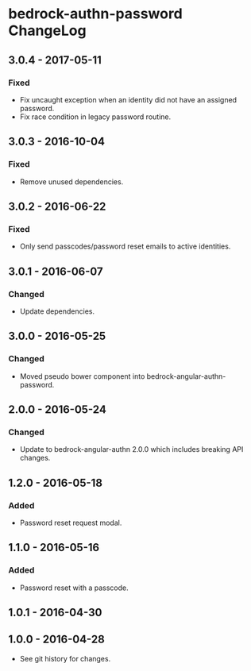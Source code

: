 # bedrock-authn-password ChangeLog

## 3.0.4 - 2017-05-11

### Fixed
- Fix uncaught exception when an identity did not have an assigned password.
- Fix race condition in legacy password routine.

## 3.0.3 - 2016-10-04

### Fixed
- Remove unused dependencies.

## 3.0.2 - 2016-06-22

### Fixed
- Only send passcodes/password reset emails to active identities.

## 3.0.1 - 2016-06-07

### Changed
- Update dependencies.

## 3.0.0 - 2016-05-25

### Changed
- Moved pseudo bower component into bedrock-angular-authn-password.

## 2.0.0 - 2016-05-24

### Changed
- Update to bedrock-angular-authn 2.0.0 which includes breaking API changes.

## 1.2.0 - 2016-05-18

### Added
- Password reset request modal.

## 1.1.0 - 2016-05-16

### Added
- Password reset with a passcode.

## 1.0.1 - 2016-04-30

## 1.0.0 - 2016-04-28

- See git history for changes.
